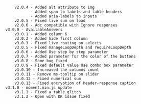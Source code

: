 		v2.0.4 - Added alt attribute to img
			   - Added span to labels and table headers
			   - Added aria-labels to inputs
		v2.0.5 - Fixed live sum on load
		v2.0.6 - Adc compatible with Ignore responses
    v3.0.0 - AvailableAnswers
        v3.0.1 - Added column 6
        v3.0.2 - Added hide first column
        v3.0.3 - Fixed live routing on selects
		v3.0.5 - Fixed manageLoopDepth and requireLoopDepth
		v3.0.6 - Added Use step by step parameter
		v3.0.7 - Added parameter for the color of the buttons
        v3.0.8 - Some bug fixed
        v3.0.9 - Fixed default value Use combo box parameter
        v3.0.10 - Increased the columns count
		v3.0.11 - Remove ms-tooltip on slider
    	v3.0.12 - Fixed numerical sum
		v3.0.13 - Fixed encryption of header-response caption
    v3.1.0 - moment.min.js update
        v3.1.1 - Fixed a table glitch
        v3.1.2 - Open with DK issue fixed